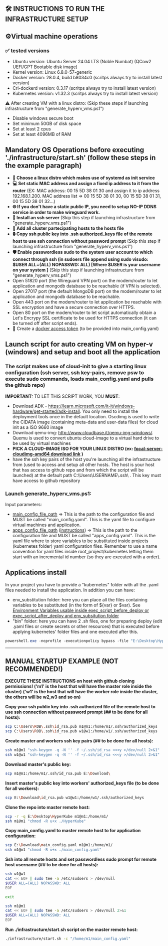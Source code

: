 ## 🛠️ INSTRUCTIONS TO RUN THE INFRASTRUCTURE SETUP

## ⚙️Virtual machine operations

### ✅ tested versions

- Ubuntu version: Ubuntu Server 24.04 LTS (Noble Numbat) (QCow2 UEFI/GPT Bootable disk image)
- Kernel version: Linux 6.8.0-57-generic
- Docker version: 28.0.4, build b8034c0 (scritps always try to install latest version)
- Cri-dockerd version: 0.3.17 (scritps always try to install latest version)
- Kubernetes version: v1.32.3 (scritps always try to install latest version)

⚠️ After creating VM with a linux distro:
    (Skip these steps if launching infrastructure from "generate_hyperv_vms.ps1")

- Disable windows secure boot
- Set minimum 50GB of disk space
- Set at least 2 cpus
- Set at least 4096MB of RAM

## Mandatory OS Operations before executing './infrastructure/start.sh' (follow these steps in the example paragraph)

- **🐧 Choose a linux distro which makes use of systemd as init service**
- **💻 Set static MAC address and assign a fixed ip address to it from the router** (EX: MAC address: 00 15 5D 38 01 30 and assign it to ip address 192.168.1.200. MAC address list =>  00 15 5D 38 01 30,  00 15 5D 38 01 31,  00 15 5D 38 01 32...)
- **🌐 If you don't have a static public IP, you need to setup NO-IP DDNS service in order to make wireguard work.**
- **🔑 Install an ssh server** (Skip this step if launching infrastructure from "generate_hyperv_vms.ps1")
- **🤝 Add all cluster partecipating hosts to the hosts file**
- **🔒 Copy ssh public key into .ssh authorized_keys file of the remote host to use ssh connection without password prompt** (Skip this step if launching infrastructure from "generate_hyperv_vms.ps1")
- **🛡️ Enable passwordless sudo to the system user account to which connect through ssh (in sudoers file append using sudo visudo: $USER ALL=(ALL) NOPASSWD: ALL) [Where $USER is your username on your system ]** (Skip this step if launching infrastructure from "generate_hyperv_vms.ps1")
- Open 51820 port (the Wireguard VPN port) on the modem/router to let application and mongodb database to be reachable (if VPN is selected).
- Open 27017 port (the default MongoDB port) on the modem/router to let application and mongodb database to be reachable.
- Open 443 port on the modem/router to let application be reachable with SSL encryption and have a secure connection over HTTPS.
- Open 80 port on the modem/router to let script automatically obtain a Let's Encrypy SSL certificate to be used for HTTPS connection (it can be turned off after script ends).
- 🔑 Create a [docker access token](https://docs.docker.com/docker-hub/access-tokens/) (to be provided into main_config.yaml)

## Launch script for auto creating VM on hyper-v (windows) and setup and boot all the application

### The script makes use of cloud-init to give a starting linux configuration (ssh server, ssh key-pairs, remove psw to execute sudo commands, loads main_config.yaml and pulls the github repo)

**IMPORTANT:**
TO LET THIS SCRIPT WORK, YOU **MUST**:

- Download ADK - https://learn.microsoft.com/it-it/windows-hardware/get-started/adk-install. You only need to install the deployment tools once in the default location. Oscdimg is used to write the CIDATA image (containing meta-data and user-data files) for cloud init as a ISO 9660 image
- Download qemu-img: http://www.cloudbase.it/qemu-img-windows/. Quemu is used to convert ubuntu cloud-image to a virtual hard drive to be used by virtual machines
- **PICK A CLOUD-IMAGE ISO FOR YOUR LINUX DISTRO (ex: [focal-server-cloudimg-amd64 download link](https://cloud-images.ubuntu.com/focal/current/focal-server-cloudimg-amd64.img) )**
- have the ssh key pairs of the host you're launching all the infrastructure from (used to access and setup all other hosts. The host is your host that has access to github repo and from which the script will be launched) at the default path C:\Users\USERNAME\\.ssh\ . This key must have access to github repository

### Launch generate_hyperv_vms.ps1:

Input parameters:

- [main_config_file_path](https://github.com/rMiccolis/HyperKube/blob/master/doc/main_config_example.yaml) => This is the path to the configuration file and MUST be called "main_config.yaml". This is the yaml file to configure virtual machines and application.
- [apps_config_file_path](https://github.com/rMiccolis/HyperKube/blob/master/doc/apps_config.yaml) ([instructions](https://github.com/rMiccolis/HyperKube/blob/master/doc/app_config_instructions.md)) => This is the path to the configuration file and MUST be called "apps_config.yaml". This is the yaml file where to store variables to be substituted inside projects (kubernetes folder) yaml configuration files. Remember to use a name convention for yaml files inside root_project/kubernetes letting them start with an incremental id number (so they are executed with a order).

## Applications install

In your project you have to provide a "kubernetes" folder with all the .yaml files needed to install the application.
In addition you can have:

- env_substitution folder: here you can place all the files containing variables to be substituted (in the form of ${var} or $var). See [Environment Variables usable inside exec_script_before_deploy or exec_script_after_deploy and env_subsitution folder](https://github.com/rMiccolis/HyperKube/blob/master/doc/app_config_instructions.md#environment-variables-usable-inside-exec_script_before_deploy-or-exec_script_after_deploy-and-env_subsitution-folder)
- "bin" folder: here you can have 2 .sh files, one for preparing deploy (edit .yaml files or create secrets or other resources) that is executed before applying kubernetes' folder files and one executed after this.

```powershell
powershell.exe -noprofile -executionpolicy bypass -file "E:\Desktop\HyperKube\infrastructure\windows\generate_hyperv_vms.ps1" -main_config_file_path "E:\Download\main_config.yaml" -apps_config_file_path "E:\Download\apps_config.yaml"
```

___

## MANUAL STARTUP EXAMPLE (NOT RECOMMENDED!)

**EXECUTE THESE INSTRUCTIONS on host with github cloning permissions! ('m1' is the host that will have the master role inside the cluster)**
**('w1' is the host that will have the worker role inside the cluster, the others will be w2,w3 and so on)**

**Copy your ssh public key into .ssh authorized file of the remote host to use ssh connection without password prompt (## to be done for all hosts):**

```bash
scp C:\Users\ROB\.ssh\id_rsa.pub m1@m1:/home/m1/.ssh/authorized_keys
scp C:\Users\ROB\.ssh\id_rsa.pub w1@w1:/home/w1/.ssh/authorized_keys
```

**Create master and workers ssh key pairs (## to be done for all hosts):**

```bash
ssh m1@m1 "ssh-keygen -q -N '' -f ~/.ssh/id_rsa <<<y >/dev/null 2>&1"
ssh w1@w1 "ssh-keygen -q -N '' -f ~/.ssh/id_rsa <<<y >/dev/null 2>&1"
```

**Download master's public key:**

```bash
scp m1@m1:/home/m1/.ssh/id_rsa.pub E:\Download\
```

**Insert master's public key into workers' authorized_keys file (to be done for all workers):**

```bash
scp E:\Download\id_rsa.pub w1@w1:/home/w1/.ssh/authorized_keys
```

**Clone the repo into master remote host:**

```bash
scp -r -q E:\Desktop\HyperKube m1@m1:/home/m1/
ssh m1@m1 "chmod -R u+x ./HyperKube"
```

**Copy main_config.yaml to master remote host to for application configuration:**

```bash
scp E:\Download\main_config.yaml m1@m1:/home/m1/
ssh m1@m1 "chmod -R u+x ./main_config.yaml"
```

**Ssh into all remote hosts and set passwordless sudo prompt for remote host username (## to be done for all hosts):**

```bash
ssh w1@w1
cat << EOF | sudo tee -a /etc/sudoers > /dev/null
$USER ALL=(ALL) NOPASSWD: ALL
EOF

exit

ssh m1@m1
cat << EOF | sudo tee -a /etc/sudoers > /dev/null 2>&1
$USER ALL=(ALL) NOPASSWD: ALL
EOF

```

**Run ./infrastructure/start.sh script on the master remote host:**

```bash
./infrastructure/start.sh -c "/home/m1/main_config.yaml"
```
